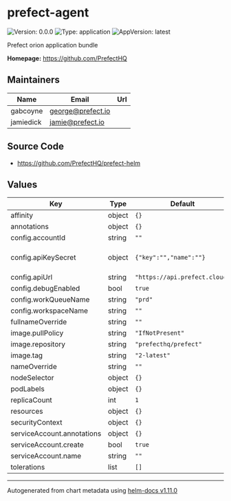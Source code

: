# prefect-agent

![Version: 0.0.0](https://img.shields.io/badge/Version-0.0.0-informational?style=flat-square) ![Type: application](https://img.shields.io/badge/Type-application-informational?style=flat-square) ![AppVersion: latest](https://img.shields.io/badge/AppVersion-latest-informational?style=flat-square)

Prefect orion application bundle

**Homepage:** <https://github.com/PrefectHQ>

## Maintainers

| Name | Email | Url |
| ---- | ------ | --- |
| gabcoyne | <george@prefect.io> |  |
| jamiedick | <jamie@prefect.io> |  |

## Source Code

* <https://github.com/PrefectHQ/prefect-helm>

## Values

| Key | Type | Default | Description |
|-----|------|---------|-------------|
| affinity | object | `{}` |  |
| annotations | object | `{}` |  |
| config.accountId | string | `""` |  |
| config.apiKeySecret | object | `{"key":"","name":""}` | Prefect cloud API key |
| config.apiUrl | string | `"https://api.prefect.cloud"` |  |
| config.debugEnabled | bool | `true` |  |
| config.workQueueName | string | `"prd"` |  |
| config.workspaceName | string | `""` |  |
| fullnameOverride | string | `""` |  |
| image.pullPolicy | string | `"IfNotPresent"` |  |
| image.repository | string | `"prefecthq/prefect"` |  |
| image.tag | string | `"2-latest"` |  |
| nameOverride | string | `""` |  |
| nodeSelector | object | `{}` |  |
| podLabels | object | `{}` |  |
| replicaCount | int | `1` |  |
| resources | object | `{}` |  |
| securityContext | object | `{}` |  |
| serviceAccount.annotations | object | `{}` |  |
| serviceAccount.create | bool | `true` |  |
| serviceAccount.name | string | `""` |  |
| tolerations | list | `[]` |  |

----------------------------------------------
Autogenerated from chart metadata using [helm-docs v1.11.0](https://github.com/norwoodj/helm-docs/releases/v1.11.0)
